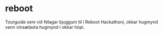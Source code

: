 # reboot

Tourguide sem við félagar bjuggum til í Reboot Hackathoni, okkar hugmynd vann vinsælasta hugmynd í okkar hópi.
